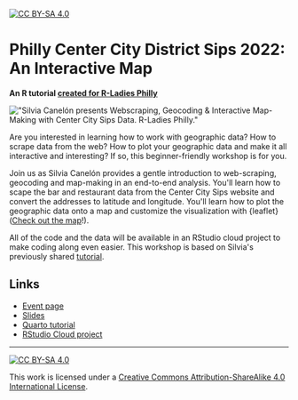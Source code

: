 [![CC BY-SA 4.0][cc-by-sa-shield]][cc-by-sa]

# Philly Center City District Sips 2022: An Interactive Map
**An R tutorial [created for R-Ladies Philly](https://silviacanelon.com/talk/2022-ccd-sips)**

!["Silvia Canelón presents Webscraping, Geocoding & Interactive Map-Making with Center City Sips Data. R-Ladies Philly."](https://www.meetup.com/_next/image/?url=https%3A%2F%2Fsecure-content.meetupstatic.com%2Fimages%2Fclassic-events%2F506372053%2F676x380.webp&w=3840&q=75)

Are you interested in learning how to work with geographic data? How to scrape data from the web? How to plot your geographic data and make it all interactive and interesting? If so, this beginner-friendly workshop is for you.

Join us as Silvia Canelón provides a gentle introduction to web-scraping, geocoding and map-making in an end-to-end analysis. You'll learn how to scape the bar and restaurant data from the Center City Sips website and convert the addresses to latitude and longitude. You'll learn how to plot the geographic data onto a map and customize the visualization with {leaflet}([Check out the map](http://tiny.cc/ccdsips2022)!).

All of the code and the data will be available in an RStudio cloud project to make coding along even easier. This workshop is based on Silvia's previously shared [tutorial](https://silviacanelon.com/blog/2022-ccd-sips/#building-the-map).

## Links
- [Event page](https://www.meetup.com/rladies-philly/events/287894111/)
- [Slides](https://slides.silviacanelon.com/2022-ccd-sips)
- [Quarto tutorial](https://spcanelon.github.io/2022-ccd-sips)
- [RStudio Cloud project](https://rstudio.cloud/content/4597043)

---

[![CC BY-SA 4.0][cc-by-sa-image]][cc-by-sa]

This work is licensed under a
[Creative Commons Attribution-ShareAlike 4.0 International License][cc-by-sa].

[cc-by-sa]: http://creativecommons.org/licenses/by-sa/4.0/
[cc-by-sa-image]: https://licensebuttons.net/l/by-sa/4.0/88x31.png
[cc-by-sa-shield]: https://img.shields.io/badge/License-CC%20BY--SA%204.0-lightgrey.svg

